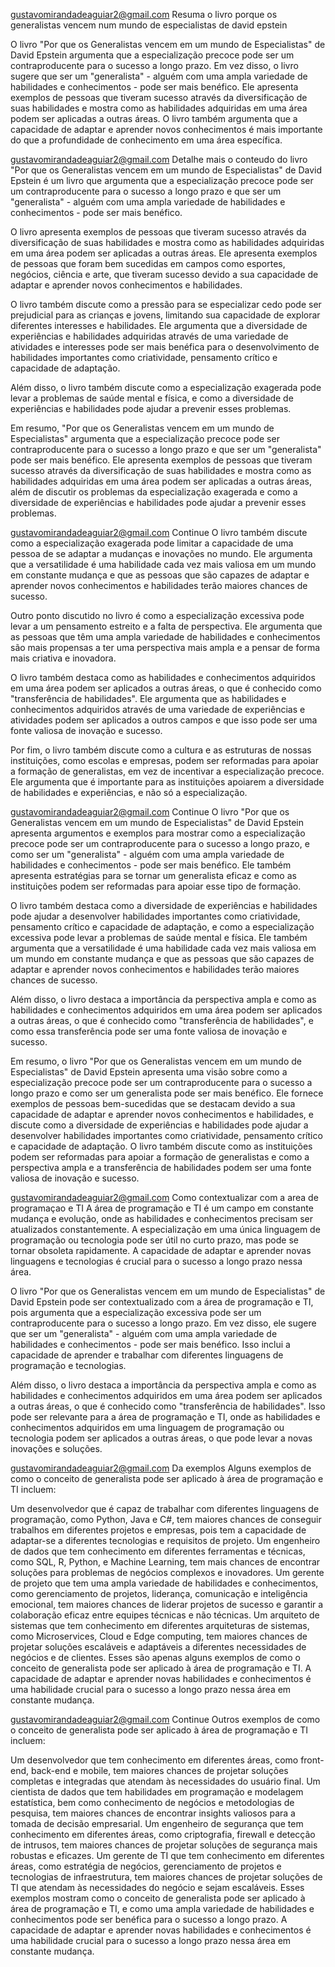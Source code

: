 gustavomirandadeaguiar2@gmail.com
Resuma o livro porque os generalistas vencem num mundo de especialistas de david epstein

O livro "Por que os Generalistas vencem em um mundo de Especialistas" de David Epstein argumenta que a especialização precoce pode ser um contraproducente para o sucesso a longo prazo. Em vez disso, o livro sugere que ser um "generalista" - alguém com uma ampla variedade de habilidades e conhecimentos - pode ser mais benéfico. Ele apresenta exemplos de pessoas que tiveram sucesso através da diversificação de suas habilidades e mostra como as habilidades adquiridas em uma área podem ser aplicadas a outras áreas. O livro também argumenta que a capacidade de adaptar e aprender novos conhecimentos é mais importante do que a profundidade de conhecimento em uma área específica.




gustavomirandadeaguiar2@gmail.com
Detalhe mais o conteudo do livro
"Por que os Generalistas vencem em um mundo de Especialistas" de David Epstein é um livro que argumenta que a especialização precoce pode ser um contraproducente para o sucesso a longo prazo e que ser um "generalista" - alguém com uma ampla variedade de habilidades e conhecimentos - pode ser mais benéfico.

O livro apresenta exemplos de pessoas que tiveram sucesso através da diversificação de suas habilidades e mostra como as habilidades adquiridas em uma área podem ser aplicadas a outras áreas. Ele apresenta exemplos de pessoas que foram bem sucedidas em campos como esportes, negócios, ciência e arte, que tiveram sucesso devido a sua capacidade de adaptar e aprender novos conhecimentos e habilidades.

O livro também discute como a pressão para se especializar cedo pode ser prejudicial para as crianças e jovens, limitando sua capacidade de explorar diferentes interesses e habilidades. Ele argumenta que a diversidade de experiências e habilidades adquiridas através de uma variedade de atividades e interesses pode ser mais benéfica para o desenvolvimento de habilidades importantes como criatividade, pensamento crítico e capacidade de adaptação.

Além disso, o livro também discute como a especialização exagerada pode levar a problemas de saúde mental e física, e como a diversidade de experiências e habilidades pode ajudar a prevenir esses problemas.

Em resumo, "Por que os Generalistas vencem em um mundo de Especialistas" argumenta que a especialização precoce pode ser contraproducente para o sucesso a longo prazo e que ser um "generalista" pode ser mais benéfico. Ele apresenta exemplos de pessoas que tiveram sucesso através da diversificação de suas habilidades e mostra como as habilidades adquiridas em uma área podem ser aplicadas a outras áreas, além de discutir os problemas da especialização exagerada e como a diversidade de experiências e habilidades pode ajudar a prevenir esses problemas.




gustavomirandadeaguiar2@gmail.com
Continue
O livro também discute como a especialização exagerada pode limitar a capacidade de uma pessoa de se adaptar a mudanças e inovações no mundo. Ele argumenta que a versatilidade é uma habilidade cada vez mais valiosa em um mundo em constante mudança e que as pessoas que são capazes de adaptar e aprender novos conhecimentos e habilidades terão maiores chances de sucesso.

Outro ponto discutido no livro é como a especialização excessiva pode levar a um pensamento estreito e a falta de perspectiva. Ele argumenta que as pessoas que têm uma ampla variedade de habilidades e conhecimentos são mais propensas a ter uma perspectiva mais ampla e a pensar de forma mais criativa e inovadora.

O livro também destaca como as habilidades e conhecimentos adquiridos em uma área podem ser aplicados a outras áreas, o que é conhecido como "transferência de habilidades". Ele argumenta que as habilidades e conhecimentos adquiridos através de uma variedade de experiências e atividades podem ser aplicados a outros campos e que isso pode ser uma fonte valiosa de inovação e sucesso.

Por fim, o livro também discute como a cultura e as estruturas de nossas instituições, como escolas e empresas, podem ser reformadas para apoiar a formação de generalistas, em vez de incentivar a especialização precoce. Ele argumenta que é importante para as instituições apoiarem a diversidade de habilidades e experiências, e não só a especialização.




gustavomirandadeaguiar2@gmail.com
Continue
O livro "Por que os Generalistas vencem em um mundo de Especialistas" de David Epstein apresenta argumentos e exemplos para mostrar como a especialização precoce pode ser um contraproducente para o sucesso a longo prazo, e como ser um "generalista" - alguém com uma ampla variedade de habilidades e conhecimentos - pode ser mais benéfico. Ele também apresenta estratégias para se tornar um generalista eficaz e como as instituições podem ser reformadas para apoiar esse tipo de formação.

O livro também destaca como a diversidade de experiências e habilidades pode ajudar a desenvolver habilidades importantes como criatividade, pensamento crítico e capacidade de adaptação, e como a especialização excessiva pode levar a problemas de saúde mental e física. Ele também argumenta que a versatilidade é uma habilidade cada vez mais valiosa em um mundo em constante mudança e que as pessoas que são capazes de adaptar e aprender novos conhecimentos e habilidades terão maiores chances de sucesso.

Além disso, o livro destaca a importância da perspectiva ampla e como as habilidades e conhecimentos adquiridos em uma área podem ser aplicados a outras áreas, o que é conhecido como "transferência de habilidades", e como essa transferência pode ser uma fonte valiosa de inovação e sucesso.

Em resumo, o livro "Por que os Generalistas vencem em um mundo de Especialistas" de David Epstein apresenta uma visão sobre como a especialização precoce pode ser um contraproducente para o sucesso a longo prazo e como ser um generalista pode ser mais benéfico. Ele fornece exemplos de pessoas bem-sucedidas que se destacam devido a sua capacidade de adaptar e aprender novos conhecimentos e habilidades, e discute como a diversidade de experiências e habilidades pode ajudar a desenvolver habilidades importantes como criatividade, pensamento crítico e capacidade de adaptação. O livro também discute como as instituições podem ser reformadas para apoiar a formação de generalistas e como a perspectiva ampla e a transferência de habilidades podem ser uma fonte valiosa de inovação e sucesso.




gustavomirandadeaguiar2@gmail.com
Como contextualizar com a area de programaçao e TI
A área de programação e TI é um campo em constante mudança e evolução, onde as habilidades e conhecimentos precisam ser atualizados constantemente. A especialização em uma única linguagem de programação ou tecnologia pode ser útil no curto prazo, mas pode se tornar obsoleta rapidamente. A capacidade de adaptar e aprender novas linguagens e tecnologias é crucial para o sucesso a longo prazo nessa área.

O livro "Por que os Generalistas vencem em um mundo de Especialistas" de David Epstein pode ser contextualizado com a área de programação e TI, pois argumenta que a especialização excessiva pode ser um contraproducente para o sucesso a longo prazo. Em vez disso, ele sugere que ser um "generalista" - alguém com uma ampla variedade de habilidades e conhecimentos - pode ser mais benéfico. Isso inclui a capacidade de aprender e trabalhar com diferentes linguagens de programação e tecnologias.

Além disso, o livro destaca a importância da perspectiva ampla e como as habilidades e conhecimentos adquiridos em uma área podem ser aplicados a outras áreas, o que é conhecido como "transferência de habilidades". Isso pode ser relevante para a área de programação e TI, onde as habilidades e conhecimentos adquiridos em uma linguagem de programação ou tecnologia podem ser aplicados a outras áreas, o que pode levar a novas inovações e soluções.




gustavomirandadeaguiar2@gmail.com
Da exemplos
Alguns exemplos de como o conceito de generalista pode ser aplicado à área de programação e TI incluem:

Um desenvolvedor que é capaz de trabalhar com diferentes linguagens de programação, como Python, Java e C#, tem maiores chances de conseguir trabalhos em diferentes projetos e empresas, pois tem a capacidade de adaptar-se a diferentes tecnologias e requisitos de projeto.
Um engenheiro de dados que tem conhecimento em diferentes ferramentas e técnicas, como SQL, R, Python, e Machine Learning, tem mais chances de encontrar soluções para problemas de negócios complexos e inovadores.
Um gerente de projeto que tem uma ampla variedade de habilidades e conhecimentos, como gerenciamento de projetos, liderança, comunicação e inteligência emocional, tem maiores chances de liderar projetos de sucesso e garantir a colaboração eficaz entre equipes técnicas e não técnicas.
Um arquiteto de sistemas que tem conhecimento em diferentes arquiteturas de sistemas, como Microservices, Cloud e Edge computing, tem maiores chances de projetar soluções escaláveis e adaptáveis a diferentes necessidades de negócios e de clientes.
Esses são apenas alguns exemplos de como o conceito de generalista pode ser aplicado à área de programação e TI. A capacidade de adaptar e aprender novas habilidades e conhecimentos é uma habilidade crucial para o sucesso a longo prazo nessa área em constante mudança.




gustavomirandadeaguiar2@gmail.com
Continue
Outros exemplos de como o conceito de generalista pode ser aplicado à área de programação e TI incluem:

Um desenvolvedor que tem conhecimento em diferentes áreas, como front-end, back-end e mobile, tem maiores chances de projetar soluções completas e integradas que atendam às necessidades do usuário final.
Um cientista de dados que tem habilidades em programação e modelagem estatística, bem como conhecimento de negócios e metodologias de pesquisa, tem maiores chances de encontrar insights valiosos para a tomada de decisão empresarial.
Um engenheiro de segurança que tem conhecimento em diferentes áreas, como criptografia, firewall e detecção de intrusos, tem maiores chances de projetar soluções de segurança mais robustas e eficazes.
Um gerente de TI que tem conhecimento em diferentes áreas, como estratégia de negócios, gerenciamento de projetos e tecnologias de infraestrutura, tem maiores chances de projetar soluções de TI que atendam às necessidades do negócio e sejam escaláveis.
Esses exemplos mostram como o conceito de generalista pode ser aplicado à área de programação e TI, e como uma ampla variedade de habilidades e conhecimentos pode ser benéfica para o sucesso a longo prazo. A capacidade de adaptar e aprender novas habilidades e conhecimentos é uma habilidade crucial para o sucesso a longo prazo nessa área em constante mudança.